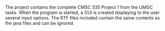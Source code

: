 The project contains the complete CMSC 335 Project 1 from the UMGC tasks. When the program is started, a GUI is created displaying to the user several input options. The RTF files included contain the same contents as the java files and can be ignored.
